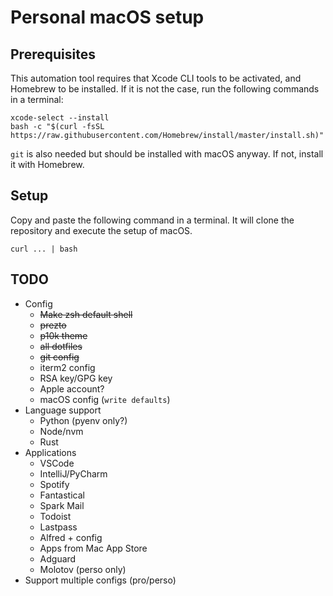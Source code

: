 # Personal macOS setup

## Prerequisites

This automation tool requires that Xcode CLI tools to be activated, and Homebrew to be installed.
If it is not the case, run the following commands in a terminal:
```shell
xcode-select --install
bash -c "$(curl -fsSL https://raw.githubusercontent.com/Homebrew/install/master/install.sh)"
```

`git` is also needed but should be installed with macOS anyway. If not, install it with Homebrew.

## Setup

Copy and paste the following command in a terminal.
It will clone the repository and execute the setup of macOS.
```shell
curl ... | bash
```

## TODO

- Config
    - ~~Make zsh default shell~~
    - ~~prezto~~
    - ~~p10k theme~~
    - ~~all dotfiles~~
    - ~~git config~~
    - iterm2 config
    - RSA key/GPG key
    - Apple account?
    - macOS config (`write defaults`)
- Language support
    - Python (pyenv only?)
    - Node/nvm
    - Rust
- Applications
    - VSCode
    - IntelliJ/PyCharm
    - Spotify
    - Fantastical
    - Spark Mail
    - Todoist
    - Lastpass
    - Alfred + config
    - Apps from Mac App Store
    - Adguard
    - Molotov (perso only)
- Support multiple configs (pro/perso)

